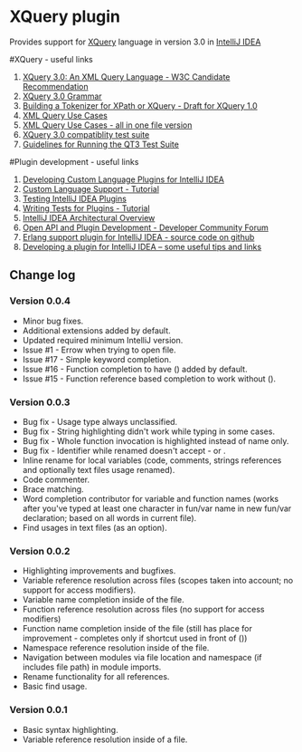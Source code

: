 # XQuery plugin
Provides support for [XQuery](http://www.w3schools.com/xquery/) language in version 3.0 in [IntelliJ IDEA](http://www.jetbrains.com/idea/)

#XQuery - useful links
1. [XQuery 3.0: An XML Query Language - W3C Candidate Recommendation](http://www.w3.org/TR/xquery-30/)
1. [XQuery 3.0 Grammar](http://www.w3.org/TR/xquery-30/#nt-bnf)
1. [Building a Tokenizer for XPath or XQuery - Draft for XQuery 1.0](http://www.w3.org/TR/xquery-xpath-parsing/)
1. [XML Query Use Cases](http://www.w3.org/TR/xquery-use-cases/)
1. [XML Query Use Cases - all in one file version](http://www.w3.org/TR/2007/NOTE-xquery-use-cases-20070323/xquery-use-case-queries.txt)
1. [XQuery 3.0 compatiblity test suite](http://dev.w3.org/cvsweb/2011/QT3-test-suite/)
1. [Guidelines for Running the QT3 Test Suite](http://dev.w3.org/2011/QT3-test-suite/guide/running.html)

#Plugin development - useful links
1. [Developing Custom Language Plugins for IntelliJ IDEA](http://confluence.jetbrains.com/display/IDEADEV/Developing+Custom+Language+Plugins+for+IntelliJ+IDEA)
1. [Custom Language Support - Tutorial](http://confluence.jetbrains.com/display/IntelliJIDEA/Custom+Language+Support)
1. [Testing IntelliJ IDEA Plugins](http://confluence.jetbrains.com/display/IDEADEV/Testing+IntelliJ+IDEA+Plugins)
1. [Writing Tests for Plugins - Tutorial](http://confluence.jetbrains.com/display/IntelliJIDEA/Writing+Tests+for+Plugins)
1. [IntelliJ IDEA Architectural Overview](http://confluence.jetbrains.com/display/IDEADEV/IntelliJ+IDEA+Architectural+Overview)
1. [Open API and Plugin Development - Developer Community Forum](http://devnet.jetbrains.com/community/idea/open_api_and_plugin_development)
1. [Erlang support plugin for IntelliJ IDEA - source code on github](https://github.com/ignatov/intellij-erlang/)
1. [Developing a plugin for IntelliJ IDEA – some useful tips and links](http://tomaszdziurko.pl/2011/09/developing-plugin-intellij-idea-some-tips-and-links/)

## Change log

### Version 0.0.4
* Minor bug fixes.
* Additional extensions added by default.
* Updated required minimum IntelliJ version.
* Issue #1 - Errow when trying to open file.
* Issue #17 - Simple keyword completion.
* Issue #16 - Function completion to have () added by default.
* Issue #15 - Function reference based completion to work without ().

### Version 0.0.3
* Bug fix - Usage type always unclassified.
* Bug fix - String highlighting didn't work while typing in some cases.
* Bug fix - Whole function invocation is highlighted instead of name only.
* Bug fix - Identifier while renamed doesn't accept - or .
* Inline rename for local variables (code, comments, strings references and optionally text files usage renamed).
* Code commenter.
* Brace matching.
* Word completion contributor for variable and function names (works after you've typed at least one character in fun/var name in new fun/var declaration; based on all words in current file).
* Find usages in text files (as an option).

### Version 0.0.2
* Highlighting improvements and bugfixes.
* Variable reference resolution across files (scopes taken into account; no support for access modifiers).
* Variable name completion inside of the file.
* Function reference resolution across files (no support for access modifiers)
* Function name completion inside of the file (still has place for improvement - completes only if shortcut used in front of ())
* Namespace reference resolution inside of the file.
* Navigation between modules via file location and namespace (if includes file path) in module imports.
* Rename functionality for all references.
* Basic find usage.

### Version 0.0.1
* Basic syntax highlighting.
* Variable reference resolution inside of a file.
